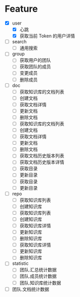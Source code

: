 # Feature

- [x] user
  - [x] 心跳
  - [x] 获取当前 Token 的用户详情
- [ ] search
  - [ ] 通用搜索
- [ ] group
  - [ ] 获取用户的团队
  - [ ] 获取团队的成员
  - [ ] 变更成员
  - [ ] 删除成员
- [ ] doc
  - [ ] 获取知识库的文档列表
  - [ ] 创建文档
  - [ ] 获取文档详情
  - [ ] 更新文档
  - [ ] 删除文档
  - [ ] 获取知识库的文档列表
  - [ ] 创建文档
  - [ ] 获取文档详情
  - [ ] 更新文档
  - [ ] 删除文档
  - [ ] 获取文档历史版本列表
  - [ ] 获取文档历史版本详情
  - [ ] 获取目录
  - [ ] 更新目录
  - [ ] 获取目录
  - [ ] 更新目录
- [ ] repo
  - [ ] 获取知识库列表
  - [ ] 创建知识库
  - [ ] 获取知识库列表
  - [ ] 创建知识库
  - [ ] 获取知识库详情
  - [ ] 更新知识库
  - [ ] 删除知识库
  - [ ] 获取知识库详情
  - [ ] 更新知识库
  - [ ] 删除知识库
- [ ] statistic
  - [ ] 团队.汇总统计数据
  - [ ] 团队.成员统计数据
  - [ ] 团队.知识库统计数据
- [ ] 团队.文档统计数据